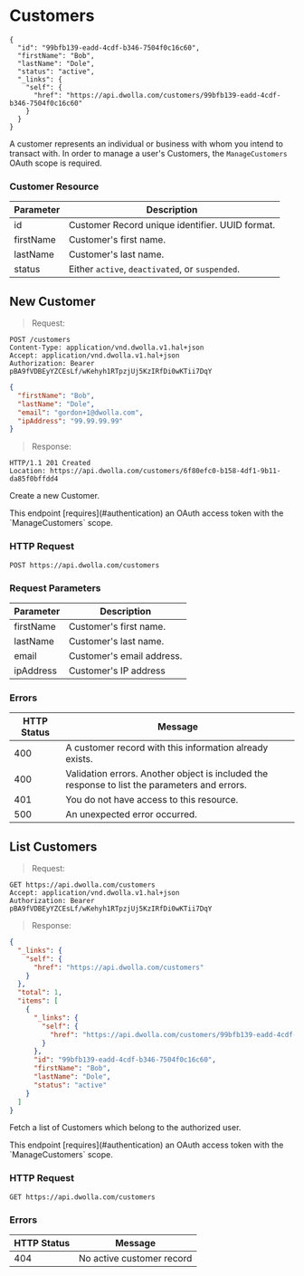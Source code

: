 # Customers

```shell
{
  "id": "99bfb139-eadd-4cdf-b346-7504f0c16c60",
  "firstName": "Bob",
  "lastName": "Dole",
  "status": "active",
  "_links": {
    "self": {
      "href": "https://api.dwolla.com/customers/99bfb139-eadd-4cdf-b346-7504f0c16c60"
    }
  }
}
```

A customer represents an individual or business with whom you intend to transact with.  In order to manage a user's Customers, the `ManageCustomers` OAuth scope is required.

### Customer Resource

| Parameter | Description
|-----------|------------|
|id | Customer Record unique identifier.  UUID format.
|firstName | Customer's first name.
|lastName | Customer's last name.
|status | Either `active`, `deactivated`, or `suspended`.


## New Customer

> Request:

```shell
POST /customers
Content-Type: application/vnd.dwolla.v1.hal+json
Accept: application/vnd.dwolla.v1.hal+json
Authorization: Bearer pBA9fVDBEyYZCEsLf/wKehyh1RTpzjUj5KzIRfDi0wKTii7DqY
```

```json
{
  "firstName": "Bob",
  "lastName": "Dole",
  "email": "gordon+1@dwolla.com",
  "ipAddress": "99.99.99.99"
}
```

> Response:
```shell
HTTP/1.1 201 Created
Location: https://api.dwolla.com/customers/6f80efc0-b158-4df1-9b11-da85f0bffdd4
```

Create a new Customer.

<aside class="reminder">This endpoint [requires](#authentication) an OAuth access token with the `ManageCustomers` scope.</aside>

### HTTP Request
`POST https://api.dwolla.com/customers`

### Request Parameters
Parameter | Description
----------|------------
firstName | Customer's first name.
lastName | Customer's last name.
email | Customer's email address.
ipAddress | Customer's IP address

### Errors
| HTTP Status | Message |
|--------------|-------------|
| 400 | A customer record with this information already exists.
| 400 | Validation errors. Another object is included the response to list the parameters and errors. 
| 401 | You do not have access to this resource.
| 500 | An unexpected error occurred.

## List Customers

> Request:

```shell
GET https://api.dwolla.com/customers
Accept: application/vnd.dwolla.v1.hal+json
Authorization: Bearer pBA9fVDBEyYZCEsLf/wKehyh1RTpzjUj5KzIRfDi0wKTii7DqY
```

> Response:

```json
{
  "_links": {
    "self": {
      "href": "https://api.dwolla.com/customers"
    }
  },
  "total": 1,
  "items": [
    {
      "_links": {
        "self": {
          "href": "https://api.dwolla.com/customers/99bfb139-eadd-4cdf-b346-7504f0c16c60"
        }
      },
      "id": "99bfb139-eadd-4cdf-b346-7504f0c16c60",
      "firstName": "Bob",
      "lastName": "Dole",
      "status": "active"
    }
  ]
}
```

Fetch a list of Customers which belong to the authorized user.

<aside class="reminder">This endpoint [requires](#authentication) an OAuth access token with the `ManageCustomers` scope.</aside>

### HTTP Request
`GET https://api.dwolla.com/customers`

### Errors
| HTTP Status | Message |
|--------------|-------------|
| 404 | No active customer record |